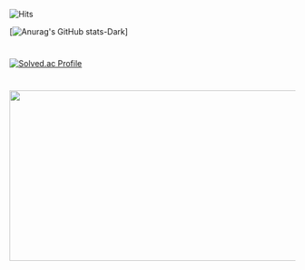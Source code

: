 ![Hits](https://hits.seeyoufarm.com/api/count/incr/badge.svg?url=https%3A%2F%2Fgithub.com%2Fkim-theburiburi&count_bg=%2395C7FF&title_bg=%23555555&icon=&icon_color=%2395E3FF&title=hits&edge_flat=false)

[![Anurag's GitHub stats-Dark](https://github-readme-stats.vercel.app/api?username=theburiburi&show_icons=true&theme=dark#gh-dark-mode-only)]
#
[![Solved.ac Profile](http://mazassumnida.wtf/api/v2/generate_badge?boj=kuda1390)](https://solved.ac/kuda1390/)
#

<a href="https://github.com/devxb/gitanimals">
<img
  src="https://render.gitanimals.org/farms/theburiburi"
  width="600"
  height="300"
/>
</a>
